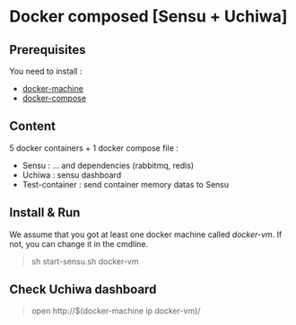 # Docker composed [Sensu + Uchiwa]

## Prerequisites

You need to install :

- [docker-machine](https://docs.docker.com/machine/install-machine/)
- [docker-compose](https://docs.docker.com/compose/install/)

## Content

5 docker containers + 1 docker compose file :

- Sensu : ... and dependencies (rabbitmq, redis)
- Uchiwa : sensu dashboard
- Test-container : send container memory datas to Sensu

## Install & Run

We assume that you got at least one docker machine called _docker-vm_. If not, you can change it in the cmdline.

> sh start-sensu.sh docker-vm

## Check Uchiwa dashboard

> open http://$(docker-machine ip docker-vm)/
